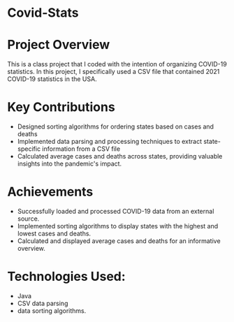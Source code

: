 # Covid-Stats

# Project Overview
This is a class project that I coded with the intention of organizing COVID-19 statistics. 
In this project, I specifically used a CSV file that contained 2021 COVID-19 statistics in the USA. 

# Key Contributions
- Designed sorting algorithms for ordering states based on cases and deaths
- Implemented data parsing and processing techniques to extract state-specific information from a CSV file
- Calculated average cases and deaths across states, providing valuable insights into the pandemic's impact.

# Achievements
- Successfully loaded and processed COVID-19 data from an external source.
- Implemented sorting algorithms to display states with the highest and lowest cases and deaths.
- Calculated and displayed average cases and deaths for an informative overview.

# Technologies Used: 
- Java
- CSV data parsing
-  data sorting algorithms.
